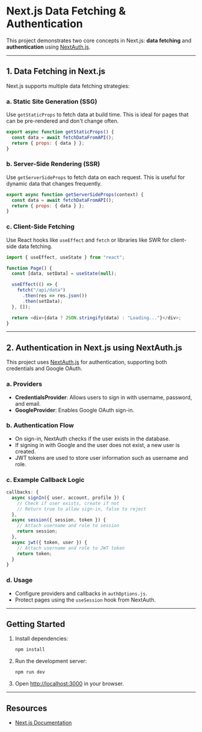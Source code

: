 # Next.js Data Fetching & Authentication 

This project demonstrates two core concepts in Next.js: **data fetching** and **authentication** using [NextAuth.js](https://next-auth.js.org/).

---

## 1. Data Fetching in Next.js

Next.js supports multiple data fetching strategies:

### a. Static Site Generation (SSG)

Use `getStaticProps` to fetch data at build time. This is ideal for pages that can be pre-rendered and don't change often.

```javascript
export async function getStaticProps() {
  const data = await fetchDataFromAPI();
  return { props: { data } };
}
```

### b. Server-Side Rendering (SSR)

Use `getServerSideProps` to fetch data on each request. This is useful for dynamic data that changes frequently.

```javascript
export async function getServerSideProps(context) {
  const data = await fetchDataFromAPI();
  return { props: { data } };
}
```

### c. Client-Side Fetching

Use React hooks like `useEffect` and `fetch` or libraries like SWR for client-side data fetching.

```javascript
import { useEffect, useState } from "react";

function Page() {
  const [data, setData] = useState(null);

  useEffect(() => {
    fetch("/api/data")
      .then(res => res.json())
      .then(setData);
  }, []);

  return <div>{data ? JSON.stringify(data) : "Loading..."}</div>;
}
```

---

## 2. Authentication in Next.js using NextAuth.js

This project uses [NextAuth.js](https://next-auth.js.org/) for authentication, supporting both credentials and Google OAuth.

### a. Providers

- **CredentialsProvider**: Allows users to sign in with username, password, and email.
- **GoogleProvider**: Enables Google OAuth sign-in.

### b. Authentication Flow

- On sign-in, NextAuth checks if the user exists in the database.
- If signing in with Google and the user does not exist, a new user is created.
- JWT tokens are used to store user information such as username and role.

### c. Example Callback Logic

```javascript
callbacks: {
  async signIn({ user, account, profile }) {
    // Check if user exists, create if not
    // Return true to allow sign-in, false to reject
  },
  async session({ session, token }) {
    // Attach username and role to session
    return session;
  },
  async jwt({ token, user }) {
    // Attach username and role to JWT token
    return token;
  }
}
```

### d. Usage

- Configure providers and callbacks in `authOptions.js`.
- Protect pages using the `useSession` hook from NextAuth.

---

## Getting Started

1. Install dependencies:
   ```bash
   npm install
   ```
2. Run the development server:
   ```bash
   npm run dev
   ```
3. Open [http://localhost:3000](http://localhost:3000) in your browser.

---

## Resources

- [Next.js Documentation](https://nextjs.org/docs)
